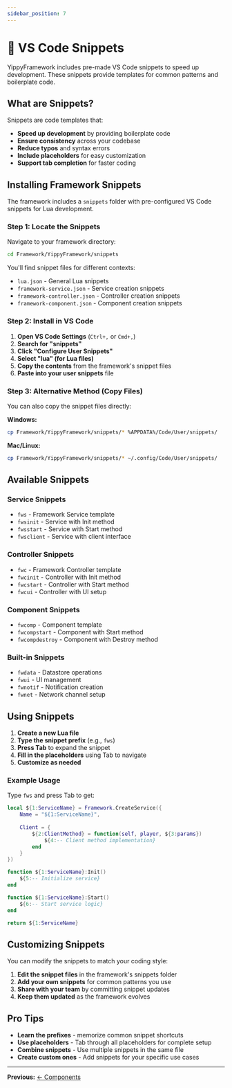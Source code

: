 ```yaml
---
sidebar_position: 7
---
```


# 📝 VS Code Snippets

YippyFramework includes pre-made VS Code snippets to speed up development. These snippets provide templates for common patterns and boilerplate code.

## What are Snippets?

Snippets are code templates that:
- **Speed up development** by providing boilerplate code
- **Ensure consistency** across your codebase
- **Reduce typos** and syntax errors
- **Include placeholders** for easy customization
- **Support tab completion** for faster coding

## Installing Framework Snippets

The framework includes a `snippets` folder with pre-configured VS Code snippets for Lua development.

### Step 1: Locate the Snippets

Navigate to your framework directory:
```bash
cd Framework/YippyFramework/snippets
```

You'll find snippet files for different contexts:
- `lua.json` - General Lua snippets
- `framework-service.json` - Service creation snippets  
- `framework-controller.json` - Controller creation snippets
- `framework-component.json` - Component creation snippets

### Step 2: Install in VS Code

1. **Open VS Code Settings** (`Ctrl+,` or `Cmd+,`)
2. **Search for "snippets"**
3. **Click "Configure User Snippets"**
4. **Select "lua" (for Lua files)**
5. **Copy the contents** from the framework's snippet files
6. **Paste into your user snippets** file

### Step 3: Alternative Method (Copy Files)

You can also copy the snippet files directly:

**Windows:**
```bash
cp Framework/YippyFramework/snippets/* %APPDATA%/Code/User/snippets/
```

**Mac/Linux:**
```bash
cp Framework/YippyFramework/snippets/* ~/.config/Code/User/snippets/
```

## Available Snippets

### Service Snippets
- `fws` - Framework Service template
- `fwsinit` - Service with Init method
- `fwsstart` - Service with Start method
- `fwsclient` - Service with client interface

### Controller Snippets  
- `fwc` - Framework Controller template
- `fwcinit` - Controller with Init method
- `fwcstart` - Controller with Start method
- `fwcui` - Controller with UI setup

### Component Snippets
- `fwcomp` - Component template
- `fwcompstart` - Component with Start method
- `fwcompdestroy` - Component with Destroy method

### Built-in Snippets
- `fwdata` - Datastore operations
- `fwui` - UI management
- `fwnotif` - Notification creation
- `fwnet` - Network channel setup

## Using Snippets

1. **Create a new Lua file**
2. **Type the snippet prefix** (e.g., `fws`)
3. **Press Tab** to expand the snippet
4. **Fill in the placeholders** using Tab to navigate
5. **Customize as needed**

### Example Usage

Type `fws` and press Tab to get:

```lua
local ${1:ServiceName} = Framework.CreateService({
    Name = "${1:ServiceName}",
    
    Client = {
        ${2:ClientMethod} = function(self, player, ${3:params})
            ${4:-- Client method implementation}
        end
    }
})

function ${1:ServiceName}:Init()
    ${5:-- Initialize service}
end

function ${1:ServiceName}:Start()
    ${6:-- Start service logic}
end

return ${1:ServiceName}
```

## Customizing Snippets

You can modify the snippets to match your coding style:

1. **Edit the snippet files** in the framework's snippets folder
2. **Add your own snippets** for common patterns you use
3. **Share with your team** by committing snippet updates
4. **Keep them updated** as the framework evolves

## Pro Tips

- **Learn the prefixes** - memorize common snippet shortcuts
- **Use placeholders** - Tab through all placeholders for complete setup
- **Combine snippets** - Use multiple snippets in the same file
- **Create custom ones** - Add snippets for your specific use cases

---

**Previous:** [← Components](./components)
